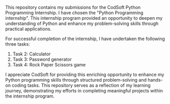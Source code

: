 This repository contains my submissions for the CodSoft Python Programming Internship. 
I have chosen the "Python Programming internship". This internship program provided an opportunity to deepen my understanding of Python and enhance my problem-solving skills through practical applications.

For successful completion of the internship, I have undertaken the following three tasks:
1. Task 2: Calculator
2. Task 3: Password generator
3. Task 4: Rock Paper Scissors game

I appreciate CodSoft for providing this enriching opportunity to enhance my Python programming skills through structured problem-solving and hands-on coding tasks. This repository serves as a reflection of my learning journey, demonstrating my efforts in completing meaningful projects within the internship program.
